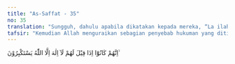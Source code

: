 ```yaml
---
title: "As-Saffat - 35"
no: 35
translation: "Sungguh, dahulu apabila dikatakan kepada mereka, “La ilaha illallah” (Tidak ada tuhan selain Allah), mereka menyombongkan diri,"
tafsir: "Kemudian Allah menguraikan sebagian penyebab hukuman yang ditimpakan kepada orang-orang yang berdosa itu. Sewaktu di dunia mereka menolak ajaran tauhid ketika disampaikan kepada mereka dan berpaling tidak mau mendengarkan bacaan kalimat tauhid \"La ilaha illallah\" yang artinya, \"tidak ada Tuhan yang patut disembah kecuali Allah\". Alasan penolakan mereka ialah kemustahilan bagi mereka meninggalkan sembahan-sembahan nenek moyangnya.\n\nMereka mewarisi tradisi penyembahan berhala dan patung secara turun-temurun. Menurut mereka hal itu suatu kebenaran yang terus-menerus harus dipegang. Keyakinan itu tidak akan ditinggalkan hanya untuk mendengarkan perkataan seseorang penyair gila yang tidak patut didengarkan pembicaraannya dan tidak perlu pula didengar ajaran-ajarannya. Perkataan Nabi menurut mereka penuh dengan khayalan.\n\nPernyataan orang kafir yang diucapkan di hadapan Nabi sewaktu hidup di dunia dengan penuh kesombongan, menunjukkan bahwa mereka mengingkari keesaan Allah, dan mengingkari kerasulan Muhammad saw. Keingkaran pertama ialah penolakan dengan sombong mendengarkan ajaran tauhid dan keingkaran kedua, pernyataan ketidakmungkinan meninggalkan sembahan-sembahan itu untuk mematuhi Rasul yang dituduhnya seorang yang gila."
---
```


اِنَّهُمْ كَانُوْٓا اِذَا قِيْلَ لَهُمْ لَآ اِلٰهَ اِلَّا اللّٰهُ يَسْتَكْبِرُوْنَ ۙ
